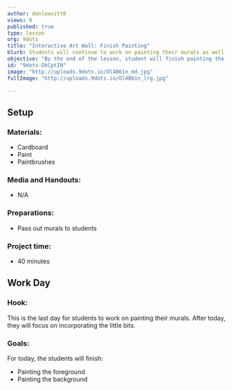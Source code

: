 ```yaml
---
author: danleavitt0
views: 0
published: true
type: lesson
org: 9dots
title: "Interactive Art Wall: Finish Painting"
blurb: Students will continue to work on painting their murals as well as cutting out the foreground shape.
objective: "By the end of the lesson, student will finish painting the foreground and background of their murals."
id: "9dots-OkCptIN"
image: "http://uploads.9dots.io/Ol4B61n_md.jpg"
fullImage: "http://uploads.9dots.io/Ol4B61n_lrg.jpg"

---
```


## Setup

### Materials:

- Cardboard
- Paint
- Paintbrushes

### Media and Handouts:

- N/A

### Preparations:

- Pass out murals to students

### Project time:

- 40 minutes

## Work Day

### Hook:
This is the last day for students to work on painting their murals. After today, they will focus on incorporating the little bits.

### Goals:
For today, the students will finish:

- Painting the foreground
- Painting the background
